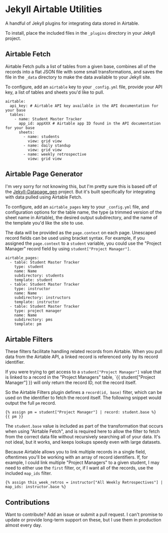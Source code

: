 # Jekyll Airtable Utilities

A handful of Jekyll plugins for integrating data stored in Airtable. 

To install, place the included files in the `_plugins` directory in your Jekyll project.

## Airtable Fetch

Airtable Fetch pulls a list of tables from a given base, combines all of the records into a flat JSON file with some small transformations, and saves the file in the `_data` directory to make the data available to your Jekyll site.

To configure, add an `airtable` key to your `_config.yml` file, provide your API key, a list of tables and sheets you'd like to pull. 

```
airtable:
  api_key: # Airtable API key available in the API documentation for your base
  tables:
    - name: Student Master Tracker
      app_id: appXXX # Airtable app ID found in the API documentation for your base
      sheets: 
        - name: students
          view: grid view
        - name: daily standup
          view: grid view
        - name: weekly retrospective
          view: grid view
```

## Airtable Page Generator

I'm very sorry for not knowing this, but I'm pretty sure this is based off of the [Jekyll-Datapage_gen](https://github.com/avillafiorita/jekyll-datapage_gen) project. But it's built specifically for integrating with data pulled using Airtable Fetch.

To configure, add an `airtable_pages` key to your `_config.yml` file, and configuration options for the table name, the type (a trimmed version of the sheet name in Airtable), the desired output subdirectory, and the name of the template you'd like the site to use.

The data will be provided as the `page.context` on each page. Unescaped record fields can be used using bracket syntax. For example, if you assigned the `page.context` to a `student` variable, you could use the "Project Manager" record field by using `student["Project Manager"]`.

```
airtable_pages:
  - table: Student Master Tracker
    type: student
    name: Name
    subdirectory: students
    template: student
  - table: Student Master Tracker
    type: instructor
    name: Name
    subdirectory: instructors
    template: instructor
  - table: Student Master Tracker
    type: project manager
    name: Name
    subdirectory: pms
    template: pm
```

## Airtable Filters

These filters facilitate handling related records from Airtable. When you pull data from the Airtable API, a linked record is referenced only by its record identifier. 

If you were trying to get access to a `student["Project Manager"]` value that is linked to a record in the "Project Managers" table, `{{ student["Project Manager"] }} will only return the record ID, not the record itself.

So the Airtable Filters plugin defines a `record(id, base)` filter, which can be used on the identifier to fetch the record itself. The following snippet would output the full `pm` record.

```
{% assign pm = student["Project Manager"] | record: student.base %}
{{ pm }}
```

The `student.base` value is included as part of the transformation that occurs when using "Airtable Fetch", and is required here to allow the filter to fetch from the correct data file without recursively searching all of your data. It's not ideal, but it works, and keeps lookups speedy even with large datasets.

Because Airtable allows you to link multiple records in a single field, oftentimes you'll be working with an array of record identifiers. If, for example, I could link multiple "Project Managers" to a given student, I may need to either use the `first` filter, or, if I want all of the records, use the included `map_ids` filter.

```
{% assign this_week_retros = instructor["All Weekly Retrospectives"] | map_ids: instructor.base %}
```

## Contributions

Want to contribute? Add an issue or submit a pull request. I can't promise to update or provide long-term support on these, but I use them in production almost every day.
